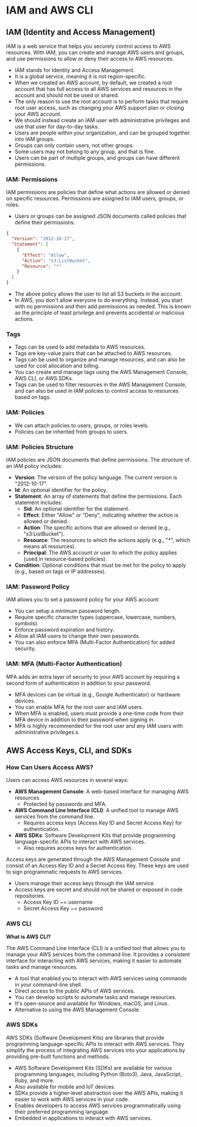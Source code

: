 # IAM and AWS CLI

## IAM (Identity and Access Management)

IAM is a web service that helps you securely control access to AWS resources. With IAM, you can create and manage AWS users and groups, and use permissions to allow or deny their access to AWS resources.

- IAM stands for Identity and Access Management.
- It is a global service, meaning it is not region-specific.
- When we created an AWS account, by default, we created a root account that has full access to all AWS services and resources in the account and should not be used or shared.
- The only reason to use the root account is to perform tasks that require root user access, such as changing your AWS support plan or closing your AWS account.
- We should instead create an IAM user with administrative privileges and use that user for day-to-day tasks.
- Users are people within your organization, and can be grouped together into IAM groups.
- Groups can only contain users, not other groups.
- Some users may not belong to any group, and that is fine.
- Users can be part of multiple groups, and groups can have different permissions.

### IAM: Permissions

IAM permissions are policies that define what actions are allowed or denied on specific resources. Permissions are assigned to IAM users, groups, or roles.

- Users or groups can be assigned JSON documents called policies that define their permissions.

```json
{
  "Version": "2012-10-17",
  "Statement": [
    {
      "Effect": "Allow",
      "Action": "s3:ListBucket",
      "Resource": "*"
    }
  ]
}
```

- The above policy allows the user to list all S3 buckets in the account.
- In AWS, you don't allow everyone to do everything. Instead, you start with no permissions and then add permissions as needed. This is known as the principle of least privilege and prevents accidental or malicious actions.

### Tags

- Tags can be used to add metadata to AWS resources.
- Tags are key-value pairs that can be attached to AWS resources.
- Tags can be used to organize and manage resources, and can also be used for cost allocation and billing.
- You can create and manage tags using the AWS Management Console, AWS CLI, or AWS SDKs.
- Tags can be used to filter resources in the AWS Management Console, and can also be used in IAM policies to control access to resources based on tags.

### IAM: Policies

- We can attach policies to users, groups, or roles levels.
- Policies can be inherited from groups to users.

### IAM: Policies Structure

IAM policies are JSON documents that define permissions. The structure of an IAM policy includes:

- **Version**: The version of the policy language. The current version is "2012-10-17".
- **Id**: An optional identifier for the policy.
- **Statement**: An array of statements that define the permissions. Each statement includes:
  - **Sid**: An optional identifier for the statement.
  - **Effect**: Either "Allow" or "Deny", indicating whether the action is allowed or denied.
  - **Action**: The specific actions that are allowed or denied (e.g., "s3:ListBucket").
  - **Resource**: The resources to which the actions apply (e.g., "\*", which means all resources).
  - **Principal**: The AWS account or user to which the policy applies (used in resource-based policies).
- **Condition**: Optional conditions that must be met for the policy to apply (e.g., based on tags or IP addresses).

### IAM: Password Policy

IAM allows you to set a password policy for your AWS account:

- You can setup a minimum password length.
- Require specific character types (uppercase, lowercase, numbers, symbols).
- Enforce password expiration and history.
- Allow all IAM users to change their own passwords.
- You can also enforce MFA (Multi-Factor Authentication) for added security.

### IAM: MFA (Multi-Factor Authentication)

MFA adds an extra layer of security to your AWS account by requiring a second form of authentication in addition to your password.

- MFA devices can be virtual (e.g., Google Authenticator) or hardware devices.
- You can enable MFA for the root user and IAM users.
- When MFA is enabled, users must provide a one-time code from their MFA device in addition to their password when signing in.
- MFA is highly recommended for the root user and any IAM users with administrative privileges.s

## AWS Access Keys, CLI, and SDKs

### How Can Users Access AWS?

Users can access AWS resources in several ways:

- **AWS Management Console**: A web-based interface for managing AWS resources.
  - Protected by passwords and MFA.
- **AWS Command Line Interface (CLI)**: A unified tool to manage AWS services from the command line.
  - Requires access keys (Access Key ID and Secret Access Key) for authentication.
- **AWS SDKs**: Software Development Kits that provide programming language-specific APIs to interact with AWS services.
  - Also requires access keys for authentication.

Access keys are generated through the AWS Management Console and consist of an Access Key ID and a Secret Access Key. These keys are used to sign programmatic requests to AWS services.

- Users manage their access keys through the IAM service.
- Access keys are secret and should not be shared or exposed in code repositories.
  - Access Key ID ~= username
  - Secret Access Key ~= password

### AWS CLI

**What is AWS CLI?**

The AWS Command Line Interface (CLI) is a unified tool that allows you to manage your AWS services from the command line. It provides a consistent interface for interacting with AWS services, making it easier to automate tasks and manage resources.

- A tool that enabled you to interact with AWS services using commands in your command-line shell.
- Direct access to the public APIs of AWS services.
- You can develop scripts to automate tasks and manage resources.
- It's open-source and available for Windows, macOS, and Linux.
- Alternative to using the AWS Management Console.

### AWS SDKs

AWS SDKs (Software Development Kits) are libraries that provide programming language-specific APIs to interact with AWS services. They simplify the process of integrating AWS services into your applications by providing pre-built functions and methods.

- AWS Software Development Kits (SDKs) are available for various programming languages, including Python (Boto3), Java, JavaScript, Ruby, and more.
- Also available for mobile and IoT devices.
- SDKs provide a higher-level abstraction over the AWS APIs, making it easier to work with AWS services in your code.
- Enables developers to access AWS services programmatically using their preferred programming language.
- Embedded in applications to interact with AWS services.
